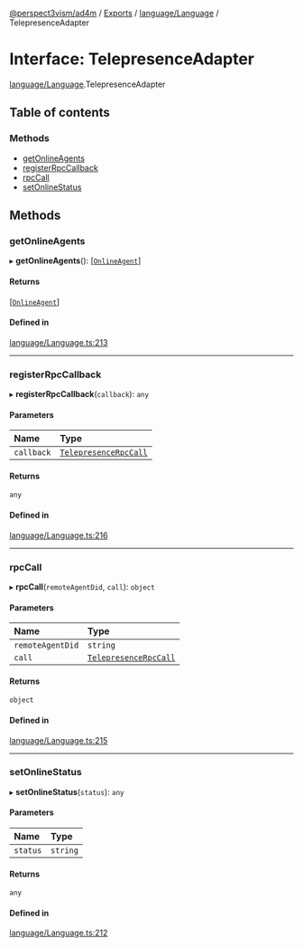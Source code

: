 [@perspect3vism/ad4m](../README.md) / [Exports](../modules.md) / [language/Language](../modules/language_Language.md) / TelepresenceAdapter

# Interface: TelepresenceAdapter

[language/Language](../modules/language_Language.md).TelepresenceAdapter

## Table of contents

### Methods

- [getOnlineAgents](language_Language.TelepresenceAdapter.md#getonlineagents)
- [registerRpcCallback](language_Language.TelepresenceAdapter.md#registerrpccallback)
- [rpcCall](language_Language.TelepresenceAdapter.md#rpccall)
- [setOnlineStatus](language_Language.TelepresenceAdapter.md#setonlinestatus)

## Methods

### getOnlineAgents

▸ **getOnlineAgents**(): [[`OnlineAgent`](../classes/language_Language.OnlineAgent.md)]

#### Returns

[[`OnlineAgent`](../classes/language_Language.OnlineAgent.md)]

#### Defined in

[language/Language.ts:213](https://github.com/perspect3vism/ad4m/blob/2628235/src/language/Language.ts#L213)

___

### registerRpcCallback

▸ **registerRpcCallback**(`callback`): `any`

#### Parameters

| Name | Type |
| :------ | :------ |
| `callback` | [`TelepresenceRpcCall`](../classes/language_Language.TelepresenceRpcCall.md) |

#### Returns

`any`

#### Defined in

[language/Language.ts:216](https://github.com/perspect3vism/ad4m/blob/2628235/src/language/Language.ts#L216)

___

### rpcCall

▸ **rpcCall**(`remoteAgentDid`, `call`): `object`

#### Parameters

| Name | Type |
| :------ | :------ |
| `remoteAgentDid` | `string` |
| `call` | [`TelepresenceRpcCall`](../classes/language_Language.TelepresenceRpcCall.md) |

#### Returns

`object`

#### Defined in

[language/Language.ts:215](https://github.com/perspect3vism/ad4m/blob/2628235/src/language/Language.ts#L215)

___

### setOnlineStatus

▸ **setOnlineStatus**(`status`): `any`

#### Parameters

| Name | Type |
| :------ | :------ |
| `status` | `string` |

#### Returns

`any`

#### Defined in

[language/Language.ts:212](https://github.com/perspect3vism/ad4m/blob/2628235/src/language/Language.ts#L212)
